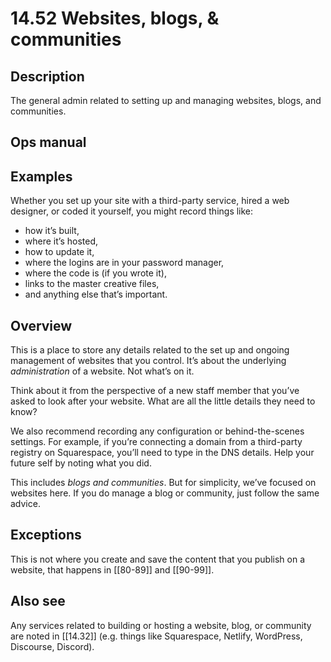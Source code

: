 # 14.52 Websites, blogs, & communities

## Description

The general admin related to setting up and managing websites, blogs, and communities.

## Ops manual

## Examples

Whether you set up your site with a third-party service, hired a web designer, or coded it yourself, you might record things like:

- how it’s built,
- where it’s hosted,
- how to update it,
- where the logins are in your password manager,
- where the code is (if you wrote it),
- links to the master creative files,
- and anything else that’s important.

## Overview

This is a place to store any details related to the set up and ongoing management of websites that you control. It’s about the underlying _administration_ of a website. Not what’s on it.

Think about it from the perspective of a new staff member that you’ve asked to look after your website. What are all the little details they need to know?

We also recommend recording any configuration or behind-the-scenes settings. For example, if you’re connecting a domain from a third-party registry on Squarespace, you’ll need to type in the DNS details. Help your future self by noting what you did.

This includes _blogs and communities_. But for simplicity, we’ve focused on websites here. If you do manage a blog or community, just follow the same advice.

## Exceptions

This is not where you create and save the content that you publish on a website, that happens in [[80-89]] and [[90-99]].

## Also see

Any services related to building or hosting a website, blog, or community are noted in [[14.32]] (e.g. things like Squarespace, Netlify, WordPress, Discourse, Discord).

